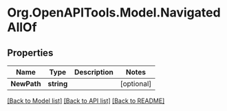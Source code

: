 # Org.OpenAPITools.Model.NavigatedAllOf
## Properties

Name | Type | Description | Notes
------------ | ------------- | ------------- | -------------
**NewPath** | **string** |  | [optional] 

[[Back to Model list]](../README.md#documentation-for-models) [[Back to API list]](../README.md#documentation-for-api-endpoints) [[Back to README]](../README.md)


